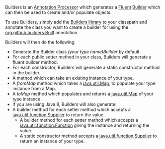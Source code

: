 Builders is an [Annotation Processor](http://docs.oracle.com/javase/7/docs/jdk/api/apt/mirror/com/sun/mirror/apt/AnnotationProcessor.html) which generates a [Fluent](http://en.wikipedia.org/wiki/Fluent_interface) [Builder](http://en.wikipedia.org/wiki/Builder_pattern) which can then be used to create and/or populate objects.

To use Builders, simply add the [Builders library](https://github.com/jexenberger/Builders) to your classpath and annotate the class you want to create a builder for using the [org.github.builders.Built](https://github.com/jexenberger/Builders/blob/master/src/main/java/org/github/builders/Built.java) annotation.

Builders will then do the following:
* Generate the Builder class *(your type name)Builder* by default.
* For each public setter method in your class, Builders will generate a fluent builder method.
* For each constructor, Builders will generate a static constructor method in the builder.
* A method which can take an existing instance of yout type.
* A *fromMap* method which takes a [java.util.Map](http://docs.oracle.com/javase/7/docs/api/java/util/Map.html), to populate your type instance from a Map.
* A *toMap* method which populates and returns a [java.util.Map](http://docs.oracle.com/javase/7/docs/api/java/util/Map.html) of your type instance.
* If you are using Java 8, Builders will also generate:
* A builder method for each setter method which accepts a [java.util.function.Supplier](http://docs.oracle.com/javase/8/docs/api/java/util/function/Supplier.html) to return the value.
  * A builder method for each setter method which accepts a [java.util.function.Function](http://docs.oracle.com/javase/8/docs/api/java/util/function/Function.html) giving the instance and returning the value.
  * A static constructor method accepts a [java.util.function.Supplier](http://docs.oracle.com/javase/8/docs/api/java/util/function/Supplier.html) to return an instance of your type.
